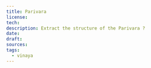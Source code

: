 ```yaml
---
title: Parivara
license: 
tech: 
description: Extract the structure of the Parivara ?
date: 
draft: 
sources: 
tags:
  - vinaya
---
```

